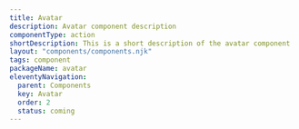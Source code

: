 ```yaml
---
title: Avatar
description: Avatar component description
componentType: action
shortDescription: This is a short description of the avatar component
layout: "components/components.njk"
tags: component
packageName: avatar
eleventyNavigation:
  parent: Components
  key: Avatar
  order: 2
  status: coming
---
```


